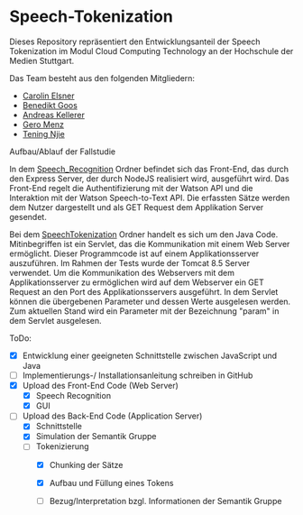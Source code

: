 # Speech-Tokenization

Dieses Repository repräsentiert den Entwicklungsanteil der Speech Tokenization im Modul Cloud Computing Technology an der Hochschule der Medien Stuttgart.

Das Team besteht aus den folgenden Mitgliedern: 
- [Carolin Elsner](https://github.com/CarolinElsner)
- [Benedikt Goos](https://github.com/BenediktGoos)
- [Andreas Kellerer](https://github.com/AndreasKellerer)
- [Gero Menz](https://github.com/GeroMenz)
- [Tening Njie](https://github.com/teningnjie)

Aufbau/Ablauf der Fallstudie

In dem [Speech_Recognition](Speech_Recognition) Ordner befindet sich das Front-End, das durch den Express Server, der durch NodeJS realisiert wird, ausgeführt wird. Das Front-End regelt die Authentifizierung mit der Watson API und die Interaktion mit der Watson Speech-to-Text API. Die erfassten Sätze werden dem Nutzer dargestellt und als GET Request dem Applikation Server gesendet.

Bei dem [SpeechTokenization](SpeechTokenization) Ordner handelt es sich um den Java Code. Mitinbegriffen ist ein Servlet, das die Kommunikation mit einem Web Server ermöglicht. Dieser Programmcode ist auf einem Applikationsserver auszuführen. Im Rahmen der Tests wurde der Tomcat 8.5 Server verwendet. Um die Kommunikation des Webservers mit dem Applikationsserver zu ermöglichen wird auf dem Webserver ein GET Request an den Port des Applikationsservers ausgeführt. In dem Servlet können die übergebenen Parameter und dessen Werte ausgelesen werden. Zum aktuellen Stand wird ein Parameter mit der Bezeichnung "param" in dem Servlet ausgelesen.

ToDo:
- [x] Entwicklung einer geeigneten Schnittstelle zwischen JavaScript und Java
- [ ] Implementierungs-/ Installationsanleitung schreiben in GitHub
- [x] Upload des Front-End Code (Web Server)
  - [x] Speech Recognition
  - [x] GUI
- [ ] Upload des Back-End Code (Application Server)
  - [x] Schnittstelle
  - [x] Simulation der Semantik Gruppe
  - [ ] Tokenizierung
    - [x] Chunking der Sätze
    - [x] Aufbau und Füllung eines Tokens
    - [ ] Bezug/Interpretation bzgl. Informationen der Semantik Gruppe
 
